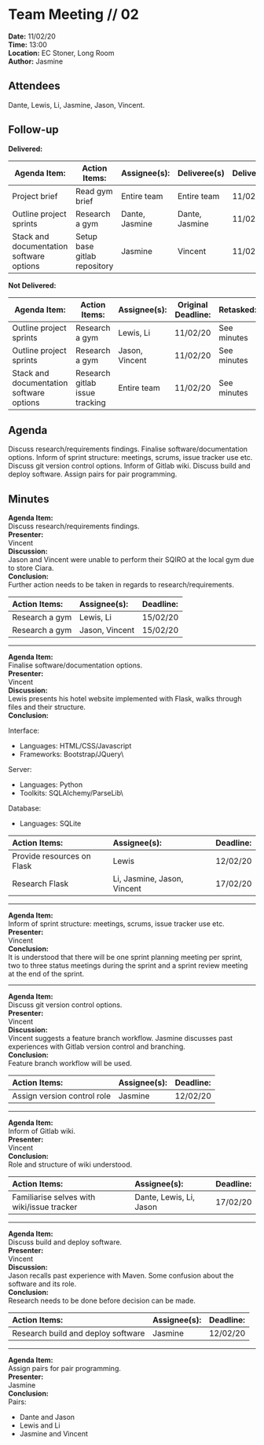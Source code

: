 # Team Meeting // 02
**Date:** 11/02/20 \
**Time:** 13:00\
**Location:** EC Stoner, Long Room\
**Author:** Jasmine
## Attendees
Dante, Lewis, Li, Jasmine, Jason, Vincent.

## Follow-up
**Delivered:**

| Agenda Item:                             | Action Items:                | Assignee(s):   | Deliveree(s)   | Delivered: |
|------------------------------------------|------------------------------|----------------|----------------|------------|
| Project brief                            | Read gym brief               | Entire team    | Entire team    | 11/02/20   |
| Outline project sprints                  | Research a gym               | Dante, Jasmine | Dante, Jasmine | 11/02/20   |
| Stack and documentation software options | Setup base gitlab repository | Jasmine        | Vincent        | 11/02/20   |

**Not Delivered:**

| Agenda Item:                             | Action Items:                  | Assignee(s):   | Original Deadline: | Retasked:   |
|------------------------------------------|--------------------------------|----------------|--------------------|-------------|
| Outline project sprints                  | Research a gym                 | Lewis, Li      | 11/02/20           | See minutes |
| Outline project sprints                  | Research a gym                 | Jason, Vincent | 11/02/20           | See minutes |
| Stack and documentation software options | Research gitlab issue tracking | Entire team    | 11/02/20           | See minutes |   |

## Agenda
Discuss research/requirements findings. Finalise software/documentation options. Inform of sprint structure: meetings, scrums, issue tracker use etc. Discuss git version control options. Inform of Gitlab wiki. Discuss build and deploy software. Assign pairs for pair programming. 

## Minutes
**Agenda Item:**\
Discuss research/requirements findings.\
**Presenter:**\
Vincent\
**Discussion:**\
Jason and Vincent were unable to perform their SQIRO at the local gym due to store Ciara.\
**Conclusion:**\
Further action needs to be taken in regards to research/requirements.

| Action Items:  | Assignee(s): | Deadline: |
|:-----------------------|:---------------------|:----------------|
|Research a gym|Lewis, Li|15/02/20|
|Research a gym|Jason, Vincent|15/02/20|

---
**Agenda Item:**\
Finalise software/documentation options.\
**Presenter:**\
Vincent\
**Discussion:**\
Lewis presents his hotel website implemented with Flask, walks through files and their structure.\
**Conclusion:**

Interface:
- Languages: HTML/CSS/Javascript
- Frameworks: Bootstrap/JQuery\

Server:
- Languages: Python
- Toolkits: SQLAlchemy/ParseLib\

Database:
- Languages: SQLite

| Action Items:  | Assignee(s): | Deadline: |
|:-----------------------|:---------------------|:----------------|
|Provide resources on Flask|Lewis|12/02/20|
|Research Flask|Li, Jasmine, Jason, Vincent|17/02/20|

---
**Agenda Item:**\
Inform of sprint structure: meetings, scrums, issue tracker use etc.\
**Presenter:**\
Vincent\
**Conclusion:**\
It is understood that there will be one sprint planning meeting per sprint, two to three status meetings during the sprint and a sprint review meeting at the end of the sprint.

---
**Agenda Item:**\
Discuss git version control options.\
**Presenter:**\
Vincent\
**Discussion:**\
Vincent suggests a feature branch workflow. Jasmine discusses past experiences with Gitlab version control and branching. \
**Conclusion:**\
Feature branch workflow will be used.

| Action Items:  | Assignee(s): | Deadline: |
|:-----------------------|:---------------------|:----------------|
|Assign version control role|Jasmine|12/02/20|

---
**Agenda Item:**\
Inform of Gitlab wiki.\
**Presenter:**\
Vincent\
**Conclusion:**\
Role and structure of wiki understood.

| Action Items:  | Assignee(s): | Deadline: |
|:-----------------------|:---------------------|:----------------|
|Familiarise selves with wiki/issue tracker|Dante, Lewis, Li, Jason|17/02/20|

---
**Agenda Item:**\
Discuss build and deploy software.\
**Presenter:**\
Vincent\
**Discussion:**\
Jason recalls past experience with Maven. Some confusion about the software and its role.\
**Conclusion:**\
Research needs to be done before decision can be made.

| Action Items:  | Assignee(s): | Deadline: |
|:-----------------------|:---------------------|:----------------|
|Research build and deploy software|Jasmine|12/02/20|

---
**Agenda Item:**\
Assign pairs for pair programming.\
**Presenter:**\
Jasmine\
**Conclusion:**\
Pairs:
- Dante and Jason
- Lewis and Li
- Jasmine and Vincent

